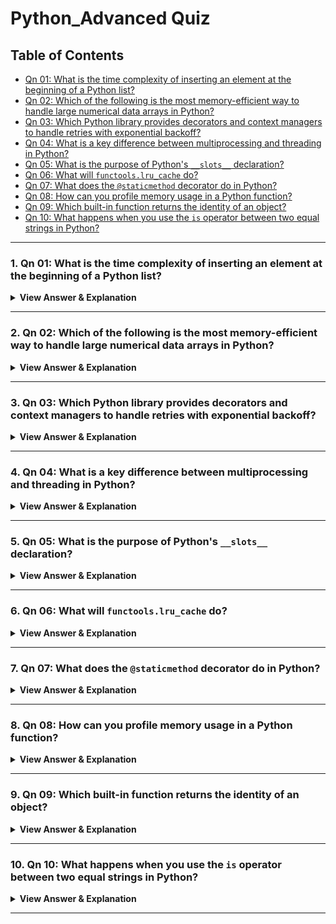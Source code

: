 # Python_Advanced Quiz

## Table of Contents
- [Qn 01: What is the time complexity of inserting an element at the beginning of a Python list?](#1)
- [Qn 02: Which of the following is the most memory-efficient way to handle large numerical data arrays in Python?](#2)
- [Qn 03: Which Python library provides decorators and context managers to handle retries with exponential backoff?](#3)
- [Qn 04: What is a key difference between multiprocessing and threading in Python?](#4)
- [Qn 05: What is the purpose of Python's `__slots__` declaration?](#5)
- [Qn 06: What will `functools.lru_cache` do?](#6)
- [Qn 07: What does the `@staticmethod` decorator do in Python?](#7)
- [Qn 08: How can you profile memory usage in a Python function?](#8)
- [Qn 09: Which built-in function returns the identity of an object?](#9)
- [Qn 10: What happens when you use the `is` operator between two equal strings in Python?](#10)

---

### 1. Qn 01: What is the time complexity of inserting an element at the beginning of a Python list?
<details>
<summary><strong>View Answer & Explanation</strong></summary>

**Answer:** O(n)

**Explanation:** Inserting at the beginning of a Python list requires shifting all elements, hence O(n).


[Go to TOC](#table-of-contents)

</details>

---
### 2. Qn 02: Which of the following is the most memory-efficient way to handle large numerical data arrays in Python?
<details>
<summary><strong>View Answer & Explanation</strong></summary>

**Answer:** NumPy arrays

**Explanation:** NumPy arrays are memory efficient and optimized for numerical operations.


[Go to TOC](#table-of-contents)

</details>

---
### 3. Qn 03: Which Python library provides decorators and context managers to handle retries with exponential backoff?
<details>
<summary><strong>View Answer & Explanation</strong></summary>

**Answer:** tenacity

**Explanation:** Tenacity provides powerful retry strategies including exponential backoff.


[Go to TOC](#table-of-contents)

</details>

---
### 4. Qn 04: What is a key difference between multiprocessing and threading in Python?
<details>
<summary><strong>View Answer & Explanation</strong></summary>

**Answer:** Processes can utilize multiple CPUs

**Explanation:** Due to the GIL, threads are limited; multiprocessing uses separate memory space and cores.


[Go to TOC](#table-of-contents)

</details>

---
### 5. Qn 05: What is the purpose of Python's `__slots__` declaration?
<details>
<summary><strong>View Answer & Explanation</strong></summary>

**Answer:** Reduce memory usage by preventing dynamic attribute creation

**Explanation:** `__slots__` limits attribute assignment and avoids `__dict__` overhead.


[Go to TOC](#table-of-contents)

</details>

---
### 6. Qn 06: What will `functools.lru_cache` do?
<details>
<summary><strong>View Answer & Explanation</strong></summary>

**Answer:** Cache function output to speed up subsequent calls

**Explanation:** `lru_cache` stores results of expensive function calls for reuse.


[Go to TOC](#table-of-contents)

</details>

---
### 7. Qn 07: What does the `@staticmethod` decorator do in Python?
<details>
<summary><strong>View Answer & Explanation</strong></summary>

**Answer:** Defines a method that takes no self or cls argument

**Explanation:** `@staticmethod` defines a method that does not receive an implicit first argument.

**Learning Resources:**
- [qn_07_answer_long_01](https://github.com/bhishanpoudel123/bhishanpoudel123.github.io/tree/main/quiz/mcq/data/Python_Advanced/questions/qn_07/markdown/qn_07_answer_01.md) (markdown)

[Go to TOC](#table-of-contents)

</details>

---
### 8. Qn 08: How can you profile memory usage in a Python function?
<details>
<summary><strong>View Answer & Explanation</strong></summary>

**Answer:** Using tracemalloc

**Explanation:** `tracemalloc` tracks memory allocations in Python.


[Go to TOC](#table-of-contents)

</details>

---
### 9. Qn 09: Which built-in function returns the identity of an object?
<details>
<summary><strong>View Answer & Explanation</strong></summary>

**Answer:** id()

**Explanation:** `id()` returns the identity (memory address) of an object.


[Go to TOC](#table-of-contents)

</details>

---
### 10. Qn 10: What happens when you use the `is` operator between two equal strings in Python?
<details>
<summary><strong>View Answer & Explanation</strong></summary>

**Answer:** It compares object identity

**Explanation:** `is` checks whether two variables point to the same object, not if their values are equal.


[Go to TOC](#table-of-contents)

</details>

---
